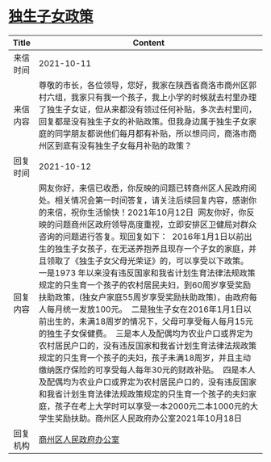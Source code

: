# <a href="http://www.shangluo.gov.cn/zmhd/ldxxxx.jsp?urltype=leadermail.LeaderMailContentUrl&wbtreeid=1112&leadermailid=7999">独生子女政策</a>
|Title|Content|
|:---:|---|
|来信时间|2021-10-11|
|来信内容|尊敬的市长，各位领导，您好，我家在陕西省商洛市商州区郭村六组，我家只有我一个孩子，我上小学的时候就去村里办理了独生子女证，但从来都没有领过任何补贴，多次去村里问，回复都是没有独生子女的补贴政策。但我身边属于独生子女家庭的同学朋友都说他们每月都有补贴，所以想问问，商洛市商州区到底有没有独生子女每月补贴的政策？|
|回复时间|2021-10-12|
|回复内容|网友你好，来信已收悉，你反映的问题已转商州区人民政府阅处。相关情况会第一时间答复，请关注后续回复内容，感谢你的来信，祝你生活愉快！2021年10月12日  网友你好，你反映的问题商州区政府领导高度重视，立即安排区卫健局对群众咨询的问题进行答复。现回复如下：  2016年1月1日以前出生的独生子女孩子，在无送养抱养且现存一个子女的家庭，并且领取了《独生子女父母光荣证》的，可以享受以下政策。  一是1973 年以来没有违反国家和我省计划生育法律法规政策规定的只生育一个孩子的农村居民夫妇，到60周岁享受奖励扶助政策，(独女户家庭55周岁享受奖励扶助政策)，由政府每人每月统一发放100元。  二是独生子女在2016年1月1日以前出生的，未满18周岁的情况下，父母可享受每人每月15元的独生子女保健费。  三是本人及配偶均为农业户口或界定为农村居民户口的，没有违反国家和我省计划生育法律法规政策规定的只生育一个孩子的夫妇，孩子未满18周岁，并且主动缴纳医疗保险的可享受每人每年30元的财政补贴。  四是本人及配偶均为农业户口或界定为农村居民户口的，没有违反国家和我省计划生育法律法规政策规定的只生育一个孩子的夫妇家庭，孩子在考上大学时可以享受一本2000元二本1000元的大学生奖励扶助。商州区人民政府办公室2021年10月18日|
|回复机构|<a href="../../categories/agencies/商州区人民政府办公室.md">商州区人民政府办公室</a>|
